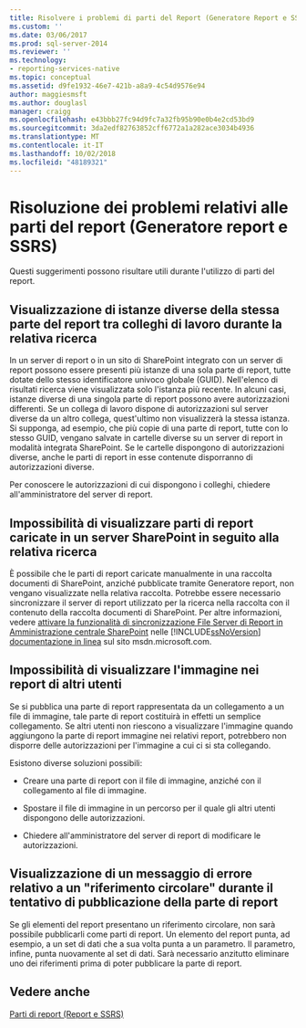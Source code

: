 ```yaml
---
title: Risolvere i problemi di parti del Report (Generatore Report e SSRS) | Microsoft Docs
ms.custom: ''
ms.date: 03/06/2017
ms.prod: sql-server-2014
ms.reviewer: ''
ms.technology:
- reporting-services-native
ms.topic: conceptual
ms.assetid: d9fe1932-46e7-421b-a8a9-4c54d9576e94
author: maggiesmsft
ms.author: douglasl
manager: craigg
ms.openlocfilehash: e43bbb27fc94d9fc7a32fb95b90e0b4e2cd53bd9
ms.sourcegitcommit: 3da2edf82763852cff6772a1a282ace3034b4936
ms.translationtype: MT
ms.contentlocale: it-IT
ms.lasthandoff: 10/02/2018
ms.locfileid: "48189321"
---
```

# <a name="troubleshoot-report-parts-report-builder-and-ssrs"></a>Risoluzione dei problemi relativi alle parti del report (Generatore report e SSRS)
  Questi suggerimenti possono risultare utili durante l'utilizzo di parti del report.  
  
## <a name="why-do-my-co-worker-and-i-see-different-instances-of-the-same-report-part-when-we-search-for-it"></a>Visualizzazione di istanze diverse della stessa parte del report tra colleghi di lavoro durante la relativa ricerca  
 In un server di report o in un sito di SharePoint integrato con un server di report possono essere presenti più istanze di una sola parte di report, tutte dotate dello stesso identificatore univoco globale (GUID). Nell'elenco di risultati ricerca viene visualizzata solo l'istanza più recente. In alcuni casi, istanze diverse di una singola parte di report possono avere autorizzazioni differenti. Se un collega di lavoro dispone di autorizzazioni sul server diverse da un altro collega, quest'ultimo non visualizzerà la stessa istanza. Si supponga, ad esempio, che più copie di una parte di report, tutte con lo stesso GUID, vengano salvate in cartelle diverse su un server di report in modalità integrata SharePoint. Se le cartelle dispongono di autorizzazioni diverse, anche le parti di report in esse contenute disporranno di autorizzazioni diverse.  
  
 Per conoscere le autorizzazioni di cui dispongono i colleghi, chiedere all'amministratore del server di report.  
  
## <a name="when-i-search-for-report-parts-that-i-uploaded-to-a-sharepoint-server-i-do-not-see-them-why-not"></a>Impossibilità di visualizzare parti di report caricate in un server SharePoint in seguito alla relativa ricerca  
 È possibile che le parti di report caricate manualmente in una raccolta documenti di SharePoint, anziché pubblicate tramite Generatore report, non vengano visualizzate nella relativa raccolta. Potrebbe essere necessario sincronizzare il server di report utilizzato per la ricerca nella raccolta con il contenuto della raccolta documenti di SharePoint. Per altre informazioni, vedere [attivare la funzionalità di sincronizzazione File Server di Report in Amministrazione centrale SharePoint](../../2014/reporting-services/activate-report-server-file-sync-feature-sharepoint-central-administration.md) nelle [!INCLUDE[ssNoVersion](../includes/ssnoversion-md.md)] [documentazione in linea](http://go.microsoft.com/fwlink/?LinkId=154888) sul sito msdn.microsoft.com.  
  
## <a name="why-cant-others-see-the-image-in-their-reports"></a>Impossibilità di visualizzare l'immagine nei report di altri utenti  
 Se si pubblica una parte di report rappresentata da un collegamento a un file di immagine, tale parte di report costituirà in effetti un semplice collegamento. Se altri utenti non riescono a visualizzare l'immagine quando aggiungono la parte di report immagine nei relativi report, potrebbero non disporre delle autorizzazioni per l'immagine a cui ci si sta collegando.  
  
 Esistono diverse soluzioni possibili:  
  
-   Creare una parte di report con il file di immagine, anziché con il collegamento al file di immagine.  
  
-   Spostare il file di immagine in un percorso per il quale gli altri utenti dispongono delle autorizzazioni.  
  
-   Chiedere all'amministratore del server di report di modificare le autorizzazioni.  
  
## <a name="why-do-i-get-a-circular-reference-error-message-when-i-try-to-publish-my-report-part"></a>Visualizzazione di un messaggio di errore relativo a un "riferimento circolare" durante il tentativo di pubblicazione della parte di report  
 Se gli elementi del report presentano un riferimento circolare, non sarà possibile pubblicarli come parti di report. Un elemento del report punta, ad esempio, a un set di dati che a sua volta punta a un parametro. Il parametro, infine, punta nuovamente al set di dati. Sarà necessario anzitutto eliminare uno dei riferimenti prima di poter pubblicare la parte di report.  
  
## <a name="see-also"></a>Vedere anche  
 [Parti di report &#40;Report e SSRS&#41;](report-parts-report-builder-and-ssrs.md)  
  
  
